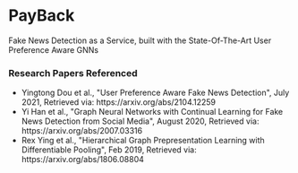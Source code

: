 # PayBack
Fake News Detection as a Service, built with the State-Of-The-Art User Preference Aware GNNs

### Research Papers Referenced
<ul>
  <li> Yingtong Dou et al., "User Preference Aware Fake News Detection", July 2021, Retrieved via: https://arxiv.org/abs/2104.12259
  <li> Yi Han et al., "Graph Neural Networks with Continual Learning for Fake News Detection from Social Media", August 2020, Retrieved via: https://arxiv.org/abs/2007.03316
  <li> Rex Ying et al., "Hierarchical Graph Prepresentation Learning with Differentiable Pooling", Feb 2019, Retrieved via: https://arxiv.org/abs/1806.08804
<ul>
